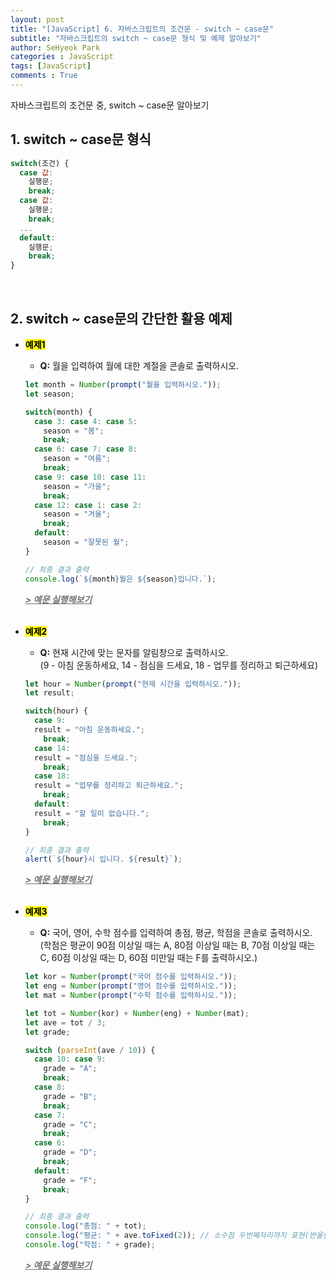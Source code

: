 ```yaml
---
layout: post
title: "[JavaScript] 6. 자바스크립트의 조건문 - switch ~ case문"
subtitle: "자바스크립트의 switch ~ case문 형식 및 예제 알아보기"
author: SeHyeok Park
categories : JavaScript
tags: [JavaScript]
comments : True
---
```

<div id='preview' class='display-none'>
자바스크립트의 조건문 중, switch ~ case문 알아보기
</div>

## 1. switch ~ case문 형식

```javascript
switch(조건) {
  case 값:
    실행문;
    break;
  case 값: 
    실행문;
    break;
  ...
  default:
    실행문;
    break;
}
```
<br>

## 2. switch ~ case문의 간단한 활용 예제
- **<mark>예제1</mark>**
  - **Q:** 월을 입력하여 월에 대한 계절을 콘솔로 출력하시오.

  ```javascript
  let month = Number(prompt("월을 입력하시오."));
  let season;

  switch(month) {
    case 3: case 4: case 5:
      season = "봄";
      break;
    case 6: case 7: case 8:
      season = "여름";
      break;
    case 9: case 10: case 11:
      season = "가을";
      break;
    case 12: case 1: case 2:
      season = "겨울";
      break;
    default:
      season = "잘못된 월";
  }

  // 최종 결과 출력
  console.log(`${month}월은 ${season}입니다.`);
  ```
  ***<a href="https://jsfiddle.net/" target="_blank"><span style="color:#707070"><u>> 예문 실행해보기</u></span></a>***
  <br><br>

- **<mark>예제2</mark>**
  - **Q:** 현재 시간에 맞는 문자를 알림창으로 출력하시오.<br>(9 - 아침 운동하세요, 14 - 점심을 드세요, 18 - 업무를 정리하고 퇴근하세요)

  ```javascript
  let hour = Number(prompt("현재 시간을 입력하시오."));
  let result;

  switch(hour) {
    case 9: 
    result = "아침 운동하세요.";
      break;
    case 14:
    result = "점심을 드세요.";
      break;
    case 18:
    result = "업무를 정리하고 퇴근하세요.";
      break;
    default:
    result = "할 일이 없습니다.";
      break;
  }

  // 최종 결과 출력
  alert(`${hour}시 입니다. ${result}`);
  ```
  ***<a href="https://jsfiddle.net/" target="_blank"><span style="color:#707070"><u>> 예문 실행해보기</u></span></a>***
  <br><br>

- **<mark>예제3</mark>**
  - **Q:** 국어, 영어, 수학 점수를 입력하여 총점, 평균, 학점을 콘솔로 출력하시오.<br>(학점은 평균이 90점 이상일 때는 A, 80점 이상일 때는 B, 70점 이상일 때는 C, 60점 이상일 때는 D, 60점 미만일 때는 F를 출력하시오.)

  ```javascript
  let kor = Number(prompt("국어 점수를 입력하시오."));
  let eng = Number(prompt("영어 점수를 입력하시오."));
  let mat = Number(prompt("수학 점수를 입력하시오."));

  let tot = Number(kor) + Number(eng) + Number(mat);
  let ave = tot / 3;
  let grade;

  switch (parseInt(ave / 10)) {
    case 10: case 9:
      grade = "A";
      break;
    case 8:
      grade = "B";
      break;
    case 7:
      grade = "C";
      break;
    case 6:
      grade = "D";
      break;
    default:
      grade = "F";
      break;
  }

  // 최종 결과 출력
  console.log("총점: " + tot);
  console.log("평균: " + ave.toFixed(2)); // 소수점 두번째자리까지 표현(반올림)
  console.log("학점: " + grade);
  ```
  ***<a href="https://jsfiddle.net/" target="_blank"><span style="color:#707070"><u>> 예문 실행해보기</u></span></a>***
  <br><br>